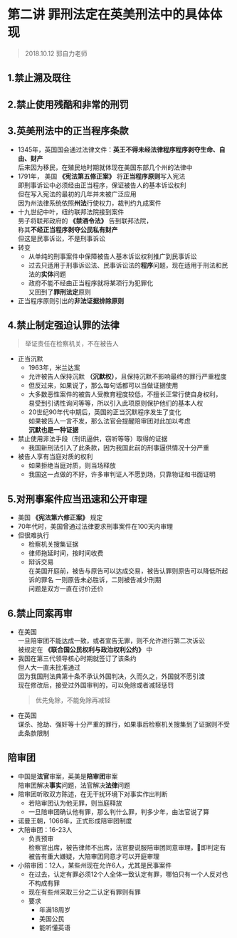 # 第二讲 罪刑法定在英美刑法中的具体体现
> 2018.10.12 郭自力老师

## 1.禁止溯及既往

## 2.禁止使用残酷和非常的刑罚

## 3.英美刑法中的正当程序条款
* 1345年，英国国会通过法律文件：**英王不得未经法律程序程序剥夺生命、自由、财产**  
  后来因为移民，在殖民地时期就体现在美国东部几个州的法律中    
* 1791年， 美国 **《宪法第五修正案》** 将**正当程序原则**写入宪法  
  即刑事诉讼中必须经由正当程序，保证被告人的基本诉讼权利  
  但在写入宪法的最初的几年并未被广泛应用  
  因为州法律系统依照**州法**行使权力，裁判约九成案件
* 十九世纪中叶，纽约联邦法院接到案件  
  男子将联邦政府的 **《禁酒令法》** 告到联邦法院，  
  称其**不经正当程序剥夺公民私有财产**  
  但这是民事诉讼，不是刑事诉讼  
* 转变
    * 从单纯的刑事案件中保障被告人基本诉讼权利推广到民事诉讼
    * 过去只适用于刑事诉讼法、民事诉讼法的**程序**问题，现在适用于刑法和民法的**实体**问题
    * 政府不能不经由正当程序就将某项行为犯罪化  
    又回到了**罪刑法定**原则
* 正当程序原则引出的**非法证据排除原则**


## 4.禁止制定强迫认罪的法律
> 举证责任在检察机关，不在被告人
* 正当沉默
    * 1963年，米兰达案
    * 允许被告人保持沉默 **（沉默权）**，且保持沉默不影响最终的罪行严重程度
    * 但反过来，如果说了，那么每句话都可以当做证据使用
    * 大多数恶性案件的被告人受教育程度较低，不擅长正常行使自身权利，  
      易受到引诱性询问等等，所以引入此项原则保护他们的基本人权
    * 20世纪90年代中期后，英国的正当沉默程序发生了变化  
      如果被告人一言不发，那么法官会提醒陪审团对此加以考虑  
    **沉默也是一种证据**
* 禁止使用非法手段（刑讯逼供，窃听等等）取得的证据
    * 我国新刑法引入了此条款，因为我国此前的刑事逼供情况十分严重
* 被告人享有当庭对质的权利
    * 如果拒绝当庭对质，则当场释放
    * 我国这一点做的不好，许多审判证人不愿到场，只靠物证和书面证明
## 5.对刑事案件应当迅速和公开审理
* 美国 **《宪法第六修正案》** 规定
* 70年代时，美国曾通过法律要求刑事案件在100天内审理
* 但很难执行     
    * 检察机关搜集证据  
    * 律师拖延时间，按时间收费
    * 辩诉交易  
      在美国开庭前，被告与原告可以达成交易，被告认罪则原告可以降低所起诉的罪名 一则原告未必胜诉，二则被告减少刑期  
      问题是双方一直在讨价还价  
## 6.禁止同案再审
* 在美国  
  一旦陪审团不能达成一致，或者宣告无罪，则不允许进行第二次诉讼  
  被规定在 **《联合国公民权利与政治权利公约》** 中
* 我国在第三代领导核心时期就签订了该条约  
  但人大一直未批准通过  
  因为我国刑法典第十条不承认外国判决，久而久之，外国就不愿引渡  
  现在修改后，接受过外国审判的，可以免除或者减轻惩罚
  > 优先免除，不能免除再减轻
* 在英国  
	谋杀、抢劫、强奸等十分严重的罪行，如果事后检察机关搜集到了证据则不受此条款限制

## 陪审团
* 中国是**法官**审案，英美是**陪审团**审案  
	陪审团解决**事实**问题，法官解决**法律**问题
* 陪审团听取双方陈述，在无干扰环境下对事实作出判断
	* 若陪审团认为他无罪，则当庭释放
	* 一旦陪审团确认他有罪，那么判什么罪，判多少年，由法官说了算
* 诺曼王朝，1066年，正式形成陪审团制度
* 大陪审团：16-23人
	*	负责预审  
		检察官出席，被告律师不出席，法官要说服陪审团同意审理，即判定有被告有重大嫌疑，大陪审团同意才可以开庭审理  
* 小陪审团：12人，某些州现在允许6人，尤其是民事案件
	* 在过去，认定有罪必须12个人全体一致认定有罪，哪怕只有一个人反对也不构成有罪
	* 现在有些州采取三分之二认定有罪则有罪
	* 要求
		* 年满18周岁
		* 美国公民
		* 能听懂英语